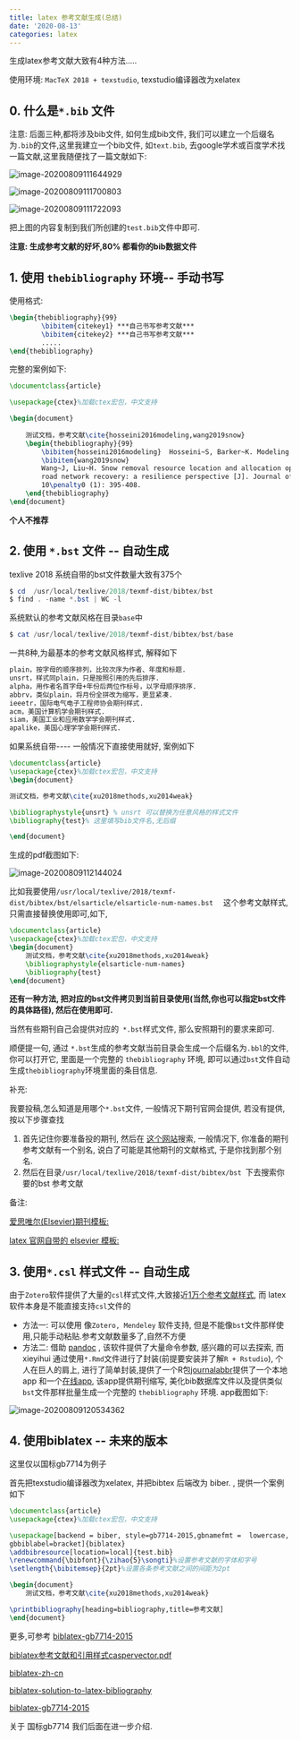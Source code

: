 ```yaml
---
title: latex 参考文献生成(总结)
date: '2020-08-13'
categories: latex
---
```



生成latex参考文献大致有4种方法.....

使用环境: `MacTeX 2018 + texstudio`, texstudio编译器改为xelatex

## 0. 什么是`*.bib` 文件

注意: 后面三种,都将涉及bib文件, 如何生成bib文件, 我们可以建立一个后缀名为`.bib`的文件,这里我建立一个bib文件, 如`text.bib`,  去google学术或百度学术找一篇文献,这里我随便找了一篇文献如下:

![image-20200809111644929](https://cdn.jsdelivr.net/gh/zscmmm/imgs2208save@master/img/2020081513image-20200809111644929.png)

![image-20200809111700803](https://cdn.jsdelivr.net/gh/zscmmm/imgs2208save@master/img/2020081513image-20200809111700803.png)

![image-20200809111722093](https://cdn.jsdelivr.net/gh/zscmmm/imgs2208save@master/img/2020081513image-20200809111722093.png)

把上图的内容复制到我们所创建的`test.bib`文件中即可. 

**注意: 生成参考文献的好坏,80% 都看你的bib数据文件**



## 1. 使用 `thebibliography` 环境-- 手动书写

使用格式:

```tex
\begin{thebibliography}{99}
		\bibitem{citekey1} ***自己书写参考文献***
		\bibitem{citekey2} ***自己书写参考文献***
		.....
\end{thebibliography}
```

完整的案例如下:

```latex
\documentclass{article}

\usepackage{ctex}%加载ctex宏包，中文支持

\begin{document}
	
	测试文档，参考文献\cite{hosseini2016modeling,wang2019snow}
	\begin{thebibliography}{99}
		\bibitem{hosseini2016modeling}	Hosseini~S, Barker~K. Modeling infrastructure resilience using {{Bayesian}} networks: {{A}}	case study of inland waterway ports [J]. Computers \& Industrial Engineering, 2016, 93: 252-266.
		\bibitem{wang2019snow}
		Wang~J, Liu~H. Snow removal resource location and allocation optimization for urban
		road network recovery: a resilience perspective [J]. Journal of Ambient Intelligence and Humanized Computing, 2019,
		10\penalty0 (1): 395-408.
	\end{thebibliography}
\end{document}
```

**个人不推荐**

## 2. 使用 `*.bst` 文件 -- 自动生成

texlive 2018 系统自带的bst文件数量大致有375个

```powershell
$ cd  /usr/local/texlive/2018/texmf-dist/bibtex/bst 
$ find . -name *.bst | WC -l
```

系统默认的参考文献风格在目录`base`中

```powershell
$ cat /usr/local/texlive/2018/texmf-dist/bibtex/bst/base
```

一共8种,为最基本的参考文献风格样式, 解释如下

```bash
plain，按字母的顺序排列，比较次序为作者、年度和标题.
unsrt，样式同plain，只是按照引用的先后排序.
alpha，用作者名首字母+年份后两位作标号，以字母顺序排序.
abbrv，类似plain，将月份全拼改为缩写，更显紧凑.
ieeetr，国际电气电子工程师协会期刊样式.
acm，美国计算机学会期刊样式.
siam，美国工业和应用数学学会期刊样式.
apalike，美国心理学学会期刊样式.
```

如果系统自带---- 一般情况下直接使用就好,  案例如下

```latex
\documentclass{article}
\usepackage{ctex}%加载ctex宏包，中文支持
\begin{document}

测试文档，参考文献\cite{xu2018methods,xu2014weak}

\bibliographystyle{unsrt} % unsrt 可以替换为任意风格的样式文件
\bibliography{test}% 这里填写bib文件名,无后缀

\end{document}
```

生成的pdf截图如下:

![image-20200809112144024](https://cdn.jsdelivr.net/gh/zscmmm/imgs2208save@master/img/2020081513image-20200809112144024.png)

比如我要使用`/usr/local/texlive/2018/texmf-dist/bibtex/bst/elsarticle/elsarticle-num-names.bst  ` 这个参考文献样式, 只需直接替换使用即可,如下,

```latex
\documentclass{article}
\usepackage{ctex}%加载ctex宏包，中文支持
\begin{document}
	测试文档，参考文献\cite{xu2018methods,xu2014weak}
	\bibliographystyle{elsarticle-num-names}
	\bibliography{test}
\end{document}
```

**还有一种方法, 把对应的bst文件拷贝到当前目录使用(当然,你也可以指定bst文件的具体路径), 然后在使用即可.**

当然有些期刊自己会提供对应的` *.bst`样式文件, 那么安照期刊的要求来即可.

顺便提一句,  通过 `*.bst`生成的参考文献当前目录会生成一个后缀名为`.bbl`的文件,你可以打开它, 里面是一个完整的 ` thebibliography ` 环境, 即可以通过`bst`文件自动生成`thebibliography`环境里面的条目信息.

补充: 

我要投稿,怎么知道是用哪个`*.bst`文件, 一般情况下期刊官网会提供, 若没有提供,按以下步骤查找

1. 首先记住你要准备投的期刊, 然后在 [这个网站]( https://csl.mendeley.com/searchByName/ )搜索, 一般情况下, 你准备的期刊参考文献有一个别名, 说白了可能是其他期刊的文献格式, 于是你找到那个别名.
2. 然后在目录`/usr/local/texlive/2018/texmf-dist/bibtex/bst `下去搜索你要的bst 参考文献

备注:

[爱思唯尔(Elsevier)期刊模板:](https://www.elsevier.com/authors/author-schemas/latex-instructions)

[latex 官网自带的 elsevier 模板:]( https://www.ctan.org/pkg/elsarticle)

## 3. 使用`*.csl` 样式文件 -- 自动生成

由于`Zotero`软件提供了大量的`csl`样式文件,大致接近[1万个参考文献样式](https://www.zotero.org/styles),  而 latex 软件本身是不能直接支持`csl`文件的

- 方法一: 可以使用 像`Zotero, Mendeley` 软件支持, 但是不能像`bst`文件那样使用,只能手动粘贴.参考文献数量多了,自然不方便
- 方法二: 借助 [pandoc](https://www.pandoc.org/) , 该软件提供了大量命令参数, 感兴趣的可以去探索,  而xieyihui 通过使用`*.Rmd`文件进行了封装(前提要安装并了解`R + Rstudio`),  个人在巨人的肩上, 进行了简单封装,提供了一个R包[journalabbr](https://github.com/zoushucai/journalabbr)提供了一个本地app 和一个[在线app](https://zoushucai.shinyapps.io/shiny_cankaowenxian/), 该app提供期刊缩写, 美化bib数据库文件以及提供类似`bst`文件那样批量生成一个完整的 ` thebibliography ` 环境. app截图如下:


![image-20200809120534362](https://cdn.jsdelivr.net/gh/zscmmm/imgs2208save@master/img/2020081513image-20200809120534362.png)

## 4. 使用biblatex -- 未来的版本

这里仅以国标gb7714为例子

首先把texstudio编译器改为xelatex, 并把bibtex 后端改为 biber. , 提供一个案例如下

```latex
\documentclass{article}
\usepackage{ctex}%加载ctex宏包，中文支持

\usepackage[backend = biber, style=gb7714-2015,gbnamefmt =  lowercase,
gbbiblabel=bracket]{biblatex}
\addbibresource[location=local]{test.bib}
\renewcommand{\bibfont}{\zihao{5}\songti}%设置参考文献的字体和字号
\setlength{\bibitemsep}{2pt}%设置各条参考文献之间的间距为2pt

\begin{document}
	测试文档，参考文献\cite{xu2018methods,xu2014weak}

\printbibliography[heading=bibliography,title=参考文献]
\end{document}


```

更多,可参考
[biblatex-gb7714-2015](https://github.com/hushidong/biblatex-gb7714-2015)

[biblatex参考文献和引用样式caspervector.pdf](https://cdn.jsdelivr.net/gh/zscmmm/imgs2208save@master/img/2020072916biblatex参考文献和引用样式caspervector.pdf)

[biblatex-zh-cn](https://cdn.jsdelivr.net/gh/zscmmm/imgs2208save@master/img/2020072916biblatex-zh-cn.pdf)

[biblatex-solution-to-latex-bibliography](https://cdn.jsdelivr.net/gh/zscmmm/imgs2208save@master/img/2020072916biblatex-solution-to-latex-bibliography.pdf)

[biblatex-gb7714-2015](https://cdn.jsdelivr.net/gh/zscmmm/imgs2208save@master/img/2020072916biblatex-gb7714-2015.pdf)

关于 国标gb7714 我们后面在进一步介绍.
